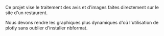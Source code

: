 Ce projet vise le traitement des avis et d'images faites directement sur le site d'un restaurent.

Nous devons rendre les graphiques plus dynamiques d'où l'utilisation de plotly sans oublier d'installer nbformat.
